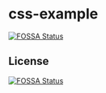 # css-example

[![FOSSA Status](https://app.fossa.io/api/projects/git%2Bgithub.com%2Fhryen%2Fcss-example.svg?type=shield)](https://app.fossa.io/projects/git%2Bgithub.com%2Fhryen%2Fcss-example?ref=badge_shield)

## License
[![FOSSA Status](https://app.fossa.io/api/projects/git%2Bgithub.com%2Fhryen%2Fcss-example.svg?type=large)](https://app.fossa.io/projects/git%2Bgithub.com%2Fhryen%2Fcss-example?ref=badge_large)
